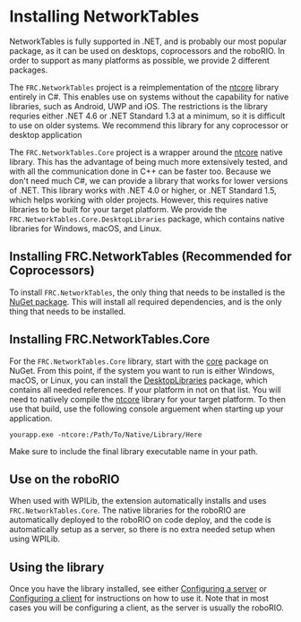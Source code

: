 # Installing NetworkTables
NetworkTables is fully supported in .NET, and is probably our most popular package, as it can be used on desktops, coprocessors
and the roboRIO. In order to support as many platforms as possible, we provide 2 different packages. 

The `FRC.NetworkTables` project is a reimplementation of the [ntcore](https://github.com/wpilibsuite/ntcore) library entirely in C#.
This enables use on systems without the capability for native libraries, such as Android, UWP and iOS. The restrictions is the library
requries either .NET 4.6 or .NET Standard 1.3 at a minimum, so it is difficult to use on older systems. We recommend this library
for any coprocessor or desktop application

The `FRC.NetworkTables.Core` project is a wrapper around the [ntcore](https://github.com/wpilibsuite/ntcore) native library. This has
the advantage of being much more extensively tested, and with all the communication done in C++ can be faster too. Because we don't
need much C#, we can provide a library that works for lower versions of .NET. This library works with .NET 4.0 or higher, or 
.NET Standard 1.5, which helps working with older projects. However, this requires native libraries to be built for your target platform.
We provide the `FRC.NetworkTables.Core.DesktopLibraries` package, which contains native libraries for Windows, macOS, and Linux. 

## Installing FRC.NetworkTables (Recommended for Coprocessors)
To install `FRC.NetworkTables`, the only thing that needs to be installed is the [NuGet package](https://www.nuget.org/packages/FRC.NetworkTables). This
will install all required dependencies, and is the only thing that needs to be installed.

## Installing FRC.NetworkTables.Core
For the `FRC.NetworkTables.Core` library, start with the [core](https://www.nuget.org/packages/FRC.NetworkTables.Core) package on NuGet.
From this point, if the system you want to run is either Windows, macOS, or Linux, you can install the
[DesktopLibraries](https://www.nuget.org/packages/FRC.NetworkTables.Core.DesktopLibraries) package, which contains all needed references.
If your platform in not on that list. You will need to natively compile the [ntcore](https://github.com/wpilibsuite/ntcore) library for your
target platform. To then use that build, use the following console arguement when starting up your application.
```
yourapp.exe -ntcore:/Path/To/Native/Library/Here
```
Make sure to include the final library executable name in your path.

## Use on the roboRIO
When used with WPILib, the extension automatically installs and uses `FRC.NetworkTables.Core`. The native libraries for the roboRIO are automatically
deployed to the roboRIO on code deploy, and the code is automatically setup as a server, so there is no extra needed setup when using WPILib.

## Using the library
Once you have the library installed, see either [Configuring a server](configserver.md) or [Configuring a client](configclient.md) 
for instructions on how to use it. Note that in most cases you will be configuring a client, as the server is usually the roboRIO.